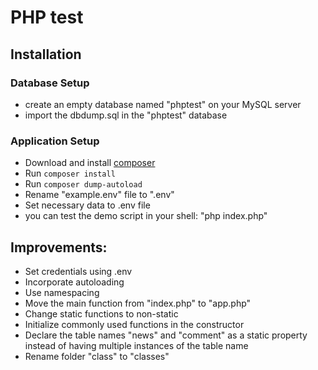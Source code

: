 # PHP test

## Installation

### Database Setup
  - create an empty database named "phptest" on your MySQL server
  - import the dbdump.sql in the "phptest" database

### Application Setup
  - Download and install [composer](https://getcomposer.org/)
  - Run `composer install`
  - Run `composer dump-autoload`
  - Rename "example.env" file to ".env"
  - Set necessary data to .env file
  - you can test the demo script in your shell: "php index.php"

## Improvements:
 - Set credentials using .env
 - Incorporate autoloading
 - Use namespacing
 - Move the main function from "index.php" to "app.php"
 - Change static functions to non-static
 - Initialize commonly used functions in the constructor
 - Declare the table names "news" and "comment" as a static property instead of having multiple instances of the table name
 - Rename folder "class" to "classes"